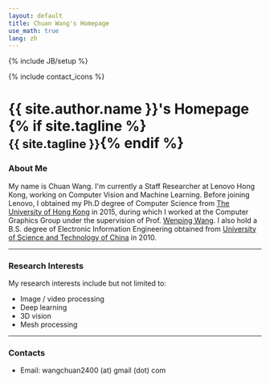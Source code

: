 ```yaml
---
layout: default
title: Chuan Wang's Homepage
use_math: true
lang: zh
---
```

{% include JB/setup %}
<div class="page-header">
  <div class="pull-right">
    {% include contact_icons %}
  </div>
  <h1>
    {{ site.author.name }}'s Homepage
    {% if site.tagline %}<br/><small>{{ site.tagline }}</small>{% endif %}
  </h1>
</div>

<!--![me](/img/main/me.jpg)-->

### About Me
My name is Chuan Wang. I'm currently a Staff Researcher at Lenovo Hong Kong, working on Computer Vision and Machine Learning. Before joining Lenovo, I obtained my Ph.D degree of Computer Science from [The University of Hong Kong](http://www.hku.hk) in 2015, during which I worked at the Computer Graphics Group under the supervision of Prof. [Wenping Wang](https://www.cs.hku.hk/research/profile.jsp?teacher=wenping). I also hold a B.S. degree of Electronic Information Engineering obtained from [University of Science and Technology of China](http://www.ustc.edu.cn) in 2010.

---

### Research Interests
My research interests include but not limited to:
- Image / video processing
- Deep learning
- 3D vision
- Mesh processing

---

### Contacts
<!--- Phone: (+852) 5162 6756 (HK) / (+86) 184 7674 7586 (Mainland China)-->
- Email: wangchuan2400 (at) gmail (dot) com

